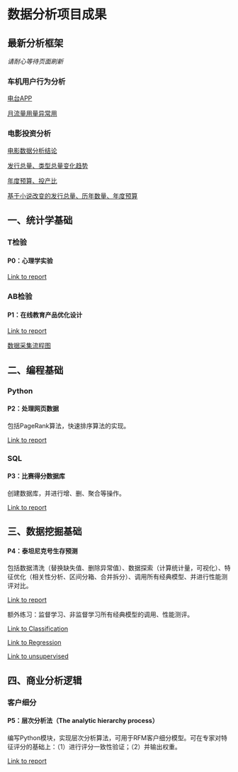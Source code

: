 # 数据分析项目成果
## 最新分析框架 
*请耐心等待页面刷新*

### 车机用户行为分析

[电台APP](https://raw.githubusercontent.com/smilespark/smilespark.github.io/master/newly/logic-APP-diantai-sparkyu.png)

[月流量用量异常用](https://raw.githubusercontent.com/smilespark/smilespark.github.io/master/newly/logic-user-with-abnormal-traffic-sparkyu.png)

### 电影投资分析

[电影数据分析结论](https://public.tableau.com/profile/spark2849#!/vizhome/P3-movies_2/Q4Story)

[发行总量、类型总量变化趋势](https://public.tableau.com/profile/spark2849#!/vizhome/P3-movies_2/Q1Dashboard)

[年度预算、投产比](https://public.tableau.com/profile/spark2849#!/vizhome/P3-movies_2/Q2Dashboard)

[基于小说改变的发行总量、历年数量、年度预算](https://public.tableau.com/profile/spark2849#!/vizhome/P3-movies_2/Q3Dashboard)



## 一、统计学基础
### T检验
#### P0：心理学实验

[Link to report](https://smilespark.github.io/p0/psychological-experiment)

### AB检验
#### P1：在线教育产品优化设计

[Link to report](https://github.com/smilespark/smilespark.github.io/blob/master/p1/ab-test-product-design.pdf)

[数据采集流程图](https://github.com/smilespark/smilespark.github.io/blob/master/p1/ab-test-%20data-collection.pdf)

## 二、编程基础
### Python
#### P2：处理网页数据
包括PageRank算法，快速排序算法的实现。

[Link to report](https://smilespark.github.io/p2/code-python)

### SQL
#### P3：比赛得分数据库
创建数据库，并进行增、删、聚合等操作。

[Link to report](https://smilespark.github.io/p3/)

## 三、数据挖掘基础
#### P4：泰坦尼克号生存预测
包括数据清洗（替换缺失值、删除异常值）、数据探索（计算统计量，可视化）、特征优化（相关性分析、区间分箱、合并拆分）、调用所有经典模型、并进行性能测评对比。

[Link to report](https://smilespark.github.io/p4/)

额外练习：监督学习、非监督学习所有经典模型的调用、性能测评。

[Link to Classification](https://smilespark.github.io/p4/ML-Classification)

[Link to Regression](https://smilespark.github.io/p4/ML-Regression)

[Link to unsupervised](https://smilespark.github.io/p4/ML-unsupervised)

## 四、商业分析逻辑
### 客户细分
#### P5：层次分析法（The analytic hierarchy process）
编写Python模块，实现层次分析算法，可用于RFM客户细分模型。可在专家对特征评分的基础上：（1）进行评分一致性验证；（2）并输出权重。

[Link to report](https://smilespark.github.io/p5/)
